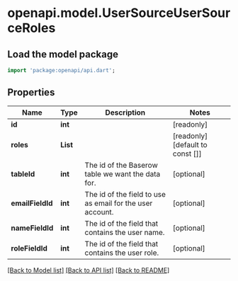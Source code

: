# openapi.model.UserSourceUserSourceRoles

## Load the model package
```dart
import 'package:openapi/api.dart';
```

## Properties
Name | Type | Description | Notes
------------ | ------------- | ------------- | -------------
**id** | **int** |  | [readonly] 
**roles** | **List<String>** |  | [readonly] [default to const []]
**tableId** | **int** | The id of the Baserow table we want the data for. | [optional] 
**emailFieldId** | **int** | The id of the field to use as email for the user account. | [optional] 
**nameFieldId** | **int** | The id of the field that contains the user name. | [optional] 
**roleFieldId** | **int** | The id of the field that contains the user role. | [optional] 

[[Back to Model list]](../README.md#documentation-for-models) [[Back to API list]](../README.md#documentation-for-api-endpoints) [[Back to README]](../README.md)


